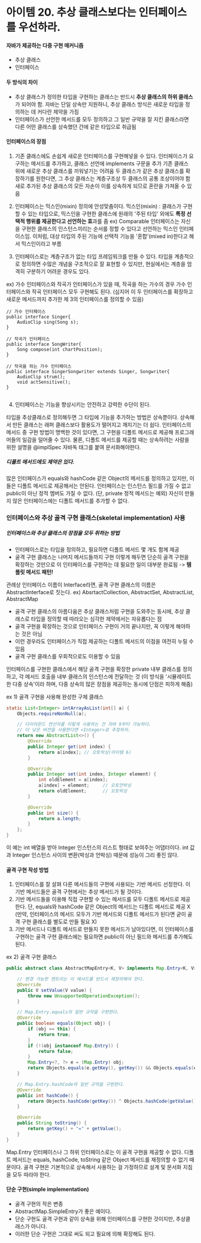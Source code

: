 # 아이템 20. 추상 클래스보다는 인터페이스를 우선하라.
 

#### 자바가 제공하는 다중 구현 매커니즘
- 추상 클래스
- 인터페이스
#### 두 방식의 차이
- 추상 클래스가 정의한 타입을 구현하는 클래스는 반드시 **추상 클래스의 하위 클래스**가 되어야 함. 자바는 단일 상속만 지원하니, 추상 클래스 방식은 새로운 타입을 정의하는 데 커다란 제약을 가짐
- 인터페이스가 선언한 메서드를 모두 정의하고 그 일반 규약을 잘 지킨 클래스라면 다른 어떤 클래스를 상속했던 간에 같은 타입으로 취급됨
 
#### 인터페이스의 장점
1) 기존 클래스에도 손쉽게 새로운 인터페이스를 구현해넣을 수 있다.
인터페이스가 요구하는 메서드를 추가하고, 클래스 선언에 implements 구문을 추가
기존 클래스 위에 새로운 추상 클래스를 끼워넣기는 어려움
두 클래스가 같은 추상 클래스를 확장하기를 원한다면, 그 추상 클래스는 계층구조상 두 클래스의 공통 조상이어야 함
새로 추가된 추상 클래스의 모든 자손이 이를 상속하게 되므로 혼란을 가져올 수 있음

2) 인터페이스는 믹스인(mixin) 정의에 안성맞춤이다.
믹스인(mixin) : 클래스가 구현할 수 있는 타입으로, 믹스인을 구현한 클래스에 원래의 '주된 타입' 외에도 **특정 선택적 행위를 제공한다고 선언하는 효**과를 줌
ex) Comparable 인터페이스는 자신을 구현한 클래스의 인스턴스끼리는 순서를 정할 수 있다고 선언하는 믹스인 인터페이스임.
이처럼, 대상 타입의 주된 기능에 선택적 기능을 '혼합'(mixed in)한다고 해서 믹스인이라고 부름
 

3) 인터페이스로는 계층구조가 없는 타입 프레임워크를 만들 수 있다.
타입을 계층적으로 정의하면 수많은 개념을 구조적으로 잘 표현할 수 있지만, 현실에서는 계층을 엄격히 구분하기 어려운 경우도 있다.

ex) 가수 인터페이스와 작곡가 인터페이스가 있을 때, 작곡을 하는 가수의 경우 가수 인터페이스와 작곡 인터페이스 모두 구현해도 된다. 
(심지어 이 두 인터페이스를 확장하고 새로운 메서드까지 추가한 제 3의 인터페이스를 정의할 수 있음)
```
// 가수 인터페이스
public interface Singer{
	AudioClip sing(Song s);
}

// 작곡가 인터페이스
public interface SongWriter{
    Song compose(int chartPosition);
}

// 작곡을 하는 가수 인터페이스
public interface SingerSongwriter extends Singer, Songwriter{
    AudioClip strum();
    void actSensitive();
}
 
```

4) 인터페이스는 기능을 향상시키는 안전하고 강력한 수단이 된다.

타입을 추상클래스로 정의해두면 그 타입에 기능을 추가하는 방법은 상속뿐이다. 상속해서 만든 클래스는 래퍼 클래스보다 활용도가 떨어지고 깨지기는 더 쉽다.
인터페이스의 메서드 중 구현 방법이 명백한 것이 있다면, 그 구현을 디폴트 메서드로 제공해 프로그래머들의 일감을 덜어줄 수 있다.
물론, 디폴트 메서드를 제공할 때는 상속하려는 사람을 위한 설명을 @implSpec 자바독 태그를 붙여 문서화해야한다.

##### 디폴트 메서드에도 제약은 있다.
많은 인터페이스가 equals와 hashCode 같은 Object의 메서드를 정의하고 있지만, 이들은 디폴트 메서드로 제공해서는 안된다.
인터페이스는 인스턴스 필드를 가질 수 없고 public이 아닌 정적 멤버도 가질 수 없다.
(단, private 정적 메서드는 예외)
자신이 만들지 않은 인터페이스에는 디폴트 메서드를 추가할 수 없다.

### 인터페이스와 추상 골격 구현 클래스(skeletal implementation) 사용
#####  인터페이스와 추상 클래스의 장점을 모두 취하는 방법
- 인터페이스로는 타입을 정의하고, 필요하면 디폴트 메서드 몇 개도 함께 제공
- 골격 구현 클래스는 나머지 메서드들까지 구현
이렇게 해두면 단순히 골격 구현을 확장하는 것만으로 이 인터페이스를 구현하는 데 필요한 일이 대부분 완료됨 -> **템플릿 메서드 패턴!**

관례상 인터페이스 이름이 Interface라면, 골격 구현 클래스의 이름은 AbstractInterface로 짓는다.  ex) AbsrtactCollection, AbstractSet, AbstractList, AbstractMap

- 골격 구현 클래스의 아름다움은 추상 클래스처럼 구현을 도와주는 동시에, 추상 클래스로 타입을 정의할 때 따라오는 심각한 제약에서는 자유롭다는 점
- 골격 구현을 확장하는 것으로 인터페이스 구현이 거의 끝나지만, 꼭 이렇게 해야하는 것은 아님
- 이런 경우라도 인터페이스가 직접 제공하는 디폴트 메서드의 이점을 여전히 누릴 수 있음
- 골격 구현 클래스를 우회적으로도 이용할 수 있음

인터페이스를 구현한 클래스에서 해당 골격 구현을 확장한 private 내부 클래스를 정의하고, 각 메서드 호출을 내부 클래스의 인스턴스에 전달하는 것 
(이 방식을 '시뮬레이트한 다중 상속'이라 하며, 다중 상속의 많은 장점을 제공하는 동시에 단점은 피하게 해줌)
 

ex 1) 골격 구현을 사용해 완성한 구체 클래스
```Java
static List<Integer> intArrayAsList(int[] a) {
    Objects.requireNonNull(a);

    // 다이아몬드 연산자를 이렇게 사용하는 건 자바 9부터 가능하다.
    // 더 낮은 버전을 사용한다면 <Integer>로 추정하자.
    return new AbstractList<>() {
        @Override
        public Integer get(int index) {
            return a[index]; // 오토박싱(아이템 6)
        }

        @Override
        public Integer set(int index, Integer element) {
            int oldElement = a[index];	
            a[index] = element;		// 오토언박싱
            return oldElement;		// 오토박싱
        }

        @Override
        public int size() {
            return a.length;
        }
    };
}
```
이 예는 int 배열을 받아 Integer 인스턴스의 리스트 형태로 보여주는 어댑터이다.
int 값과 Integer 인스턴스 사이의 변환(박싱과 언박싱) 때문에 성능이 그리 좋진 않다.
 
#### 골격 구현 작성 방법

1) 인터페이스를 잘 살펴 다른 메서드들의 구현에 사용되는 기반 메서드 선정한다.
    이 기반 메서드들은 골격 구현에서는 추상 메서드가 될 것이다.
2) 기반 메서드들을 이용해 직접 구현할 수 있는 메서드를 모두 디폴트 메서드로 제공한다.
    단, equals와 hashCode 같은 Object의 메서드는 디폴트 메서드로 제공 X
    (만약, 인터페이스의 메서드 모두가 기반 메서드와 디폴트 메서드가 된다면 굳이 골격 구현 클래스를 별도로 만들 필요 X)
3) 기반 메서드나 디폴트 메서드로 만들지 못한 메서드가 남아있다면, 이 인터페이스를 구현하는 골격 구현 클래스에는 필요하면 public이 아닌 필드와 메서드를 추가해도 된다.
 

ex 2) 골격 구현 클래스
```java
public abstract class AbstractMapEntry<K, V> implements Map.Entry<K, V> {

    // 변경 가능한 엔트리는 이 메서드를 반드시 재정의해야 한다.
    @Override
    public V setValue(V value) {
        throw new UnsupportedOperationException();
    }

    // Map.Entry.equals의 일반 규약을 구현한다.
    @Override
    public boolean equals(Object obj) {
        if (obj == this) {
            return true;
        }
        if (!(obj instanceof Map.Entry)) {
            return false;
        }
        Map.Entry<?, ?> e = (Map.Entry) obj;
        return Objects.equals(e.getKey(), getKey()) && Objects.equals(e.getValue(), getValue());
    }

    // Map.Entry.hashCode의 일반 규약을 구현한다.
    @Override
    public int hashCode() {
        return Objects.hashCode(getKey()) ^ Objects.hashCode(getValue());
    }

    @Override
    public String toString() {
        return getKey() + "=" + getValue();
    }
}
```
Map.Entry 인터페이스나 그 하위 인터페이스로는 이 골격 구현을 제공할 수 없다.
디폴트 메서드는 equals, hashCode, toString 같은 Object 메서드를 재정의할 수 없기 때문이다.
골격 구현은 기본적으로 상속해서 사용하는 걸 가정하므로 설계 및 문서화 지침을 모두 따라야 한다.
 

#### 단순 구현(simple implementation)
- 골격 구현의 작은 변종
- AbstractMap.SimpleEntry가 좋은 예이다.
- 단순 구현도 골격 구현과 같이 상속을 위해 인터페이스를 구현한 것이지만, 추상클래스가 아니다.
- 이러한 단순 구현은 그대로 써도 되고 필요에 의해 확장해도 된다.
